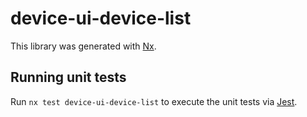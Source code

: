# device-ui-device-list

This library was generated with [Nx](https://nx.dev).

## Running unit tests

Run `nx test device-ui-device-list` to execute the unit tests via [Jest](https://jestjs.io).
